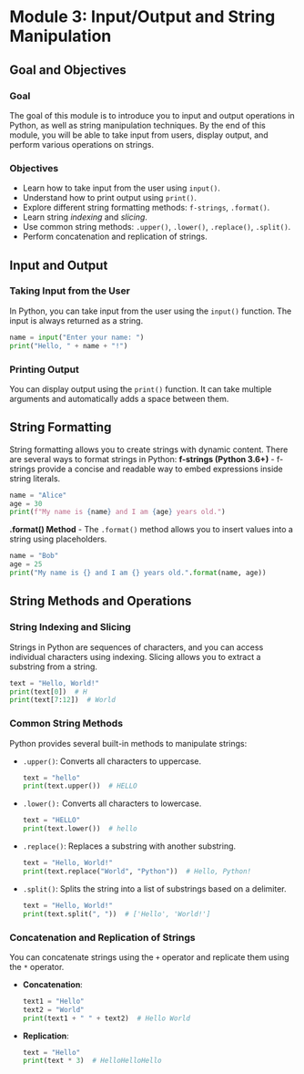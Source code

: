 # Module 3: Input/Output and String Manipulation

## Goal and Objectives

### Goal
The goal of this module is to introduce you to input and output operations in Python, as well as string manipulation techniques. By the end of this module, you will be able to take input from users, display output, and perform various operations on strings.

### Objectives
- Learn how to take input from the user using `input()`.
- Understand how to print output using `print()`.
- Explore different string formatting methods: `f-strings`, `.format()`.
- Learn string *indexing* and *slicing*.
- Use common string methods: `.upper()`, `.lower()`, `.replace()`, `.split()`.
- Perform concatenation and replication of strings.

## Input and Output

### Taking Input from the User
In Python, you can take input from the user using the `input()` function. The input is always returned as a string.

```python
name = input("Enter your name: ")
print("Hello, " + name + "!")
```
### Printing Output
You can display output using the `print()` function. It can take multiple arguments and automatically adds a space between them.

## String Formatting
String formatting allows you to create strings with dynamic content. There are several ways to format strings in Python:
**f-strings (Python 3.6+)** - f-strings provide a concise and readable way to embed expressions inside string literals.
```python 
name = "Alice"
age = 30
print(f"My name is {name} and I am {age} years old.")
```
**.format() Method** - The `.format()` method allows you to insert values into a string using placeholders.
```python
name = "Bob"
age = 25
print("My name is {} and I am {} years old.".format(name, age))
```
## String Methods and Operations
### String Indexing and Slicing
Strings in Python are sequences of characters, and you can access individual characters using indexing. Slicing allows you to extract a substring from a string.
```python 
text = "Hello, World!"
print(text[0])  # H
print(text[7:12])  # World
```
### Common String Methods
Python provides several built-in methods to manipulate strings:

- `.upper()`: Converts all characters to uppercase.
    ```python 
    text = "hello"
    print(text.upper())  # HELLO
    ```
- `.lower():` Converts all characters to lowercase.
    ```python 
    text = "HELLO"
    print(text.lower())  # hello
    ```
- `.replace()`: Replaces a substring with another substring.
    ```python
    text = "Hello, World!"
    print(text.replace("World", "Python"))  # Hello, Python!
    ```
- `.split()`: Splits the string into a list of substrings based on a delimiter.
    ```python 
    text = "Hello, World!"
    print(text.split(", "))  # ['Hello', 'World!']
    ```
### Concatenation and Replication of Strings
You can concatenate strings using the `+` operator and replicate them using the `*` operator.
- **Concatenation**:
    ```python 
    text1 = "Hello"
    text2 = "World"
    print(text1 + " " + text2)  # Hello World
    ```
- **Replication**:
    ```python 
    text = "Hello"
    print(text * 3)  # HelloHelloHello
    ```


